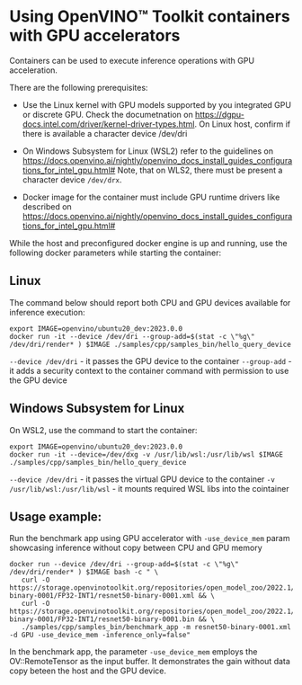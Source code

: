 # Using OpenVINO™ Toolkit containers with GPU accelerators


Containers can be used to execute inference operations with GPU acceleration.

There are the following prerequisites:

- Use the Linux kernel with GPU models supported by you integrated GPU or discrete GPU. Check the documetnation on https://dgpu-docs.intel.com/driver/kernel-driver-types.html. 
On Linux host, confirm if there is available a character device /dev/dri

- On Windows Subsystem for Linux (WSL2) refer to the guidelines on https://docs.openvino.ai/nightly/openvino_docs_install_guides_configurations_for_intel_gpu.html# 
Note, that on WLS2, there must be present a character device `/dev/drx`.

- Docker image for the container must include GPU runtime drivers like described on https://docs.openvino.ai/nightly/openvino_docs_install_guides_configurations_for_intel_gpu.html# 

While the host and preconfigured docker engine is up and running, use the following docker parameters while starting the container:

## Linux

The command below should report both CPU and GPU devices available for inference execution:
```
export IMAGE=openvino/ubuntu20_dev:2023.0.0
docker run -it --device /dev/dri --group-add=$(stat -c \"%g\" /dev/dri/render* ) $IMAGE ./samples/cpp/samples_bin/hello_query_device
```

`--device /dev/dri` - it passes the GPU device to the container
`--group-add` - it adds a security context to the container command with permission to use the GPU device

## Windows Subsystem for Linux

On WSL2, use the command to start the container:

```
export IMAGE=openvino/ubuntu20_dev:2023.0.0
docker run -it --device=/dev/dxg -v /usr/lib/wsl:/usr/lib/wsl $IMAGE ./samples/cpp/samples_bin/hello_query_device
```
`--device /dev/dri` - it passes the virtual GPU device to the container
`-v /usr/lib/wsl:/usr/lib/wsl` - it mounts required WSL libs into the cointainer


## Usage example:

Run the benchmark app using GPU accelerator with `-use_device_mem` param showcasing inference without copy between CPU and GPU memory
```
docker run --device /dev/dri --group-add=$(stat -c \"%g\" /dev/dri/render* ) $IMAGE bash -c " \
   curl -O https://storage.openvinotoolkit.org/repositories/open_model_zoo/2022.1/models_bin/3/resnet50-binary-0001/FP32-INT1/resnet50-binary-0001.xml && \
   curl -O https://storage.openvinotoolkit.org/repositories/open_model_zoo/2022.1/models_bin/3/resnet50-binary-0001/FP32-INT1/resnet50-binary-0001.bin && \
   ./samples/cpp/samples_bin/benchmark_app -m resnet50-binary-0001.xml -d GPU -use_device_mem -inference_only=false"
```
In the benchmark app, the parameter `-use_device_mem` employs the OV::RemoteTensor as the input buffer. It demonstrates the gain without data copy beteen the host and the GPU device.












